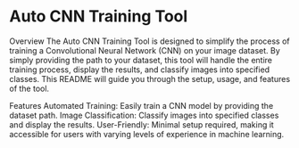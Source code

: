 # Auto CNN Training Tool


Overview
The Auto CNN Training Tool is designed to simplify the process of training a Convolutional Neural Network (CNN) on your image dataset. By simply providing the path to your dataset, this tool will handle the entire training process, display the results, and classify images into specified classes. This README will guide you through the setup, usage, and features of the tool.

Features
Automated Training: Easily train a CNN model by providing the dataset path.
Image Classification: Classify images into specified classes and display the results.
User-Friendly: Minimal setup required, making it accessible for users with varying levels of experience in machine learning.
